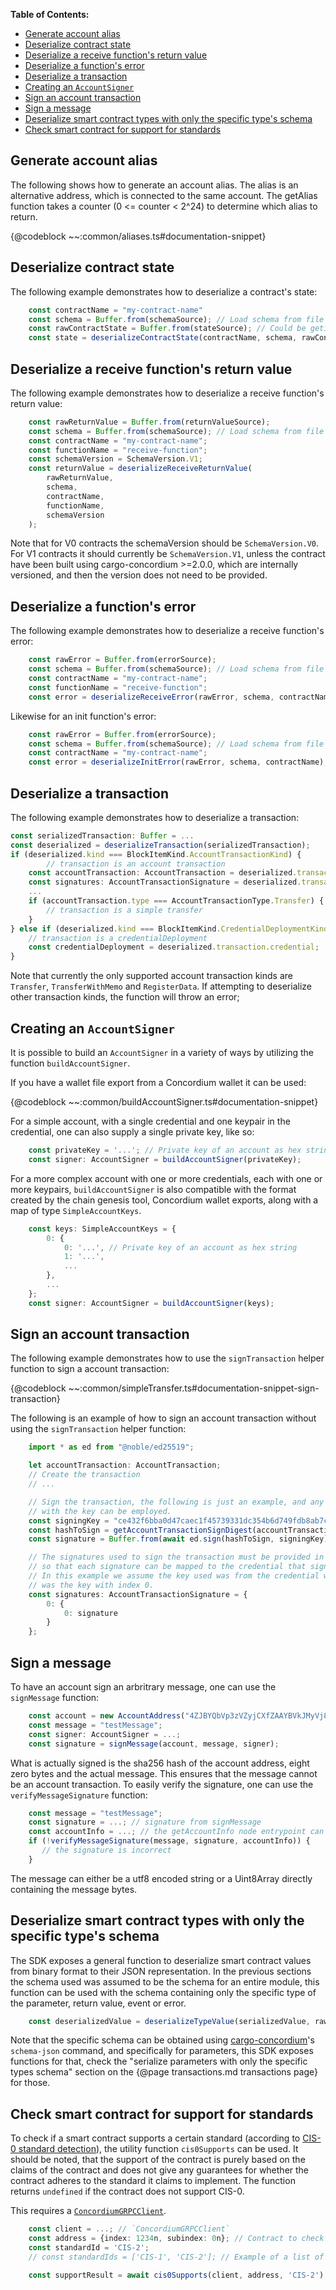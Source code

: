 
**Table of Contents:**
<!--toc:start-->
- [Generate account alias](#generate-account-alias)
- [Deserialize contract state](#deserialize-contract-state)
- [Deserialize a receive function's return value](#deserialize-a-receive-functions-return-value)
- [Deserialize a function's error](#deserialize-a-functions-error)
- [Deserialize a transaction](#deserialize-a-transaction)
- [Creating an `AccountSigner`](#creating-an-accountsigner)
- [Sign an account transaction](#sign-an-account-transaction)
- [Sign a message](#sign-a-message)
- [Deserialize smart contract types with only the specific type's schema](#deserialize-smart-contract-types-with-only-the-specific-types-schema)
- [Check smart contract for support for standards](#check-smart-contract-for-support-for-standards)
<!--toc:end-->

## Generate account alias

The following shows how to generate an account alias. The alias is an
alternative address, which is connected to the same account.  The getAlias
function takes a counter (0 <= counter < 2^24) to determine which alias
to return.

{@codeblock ~~:common/aliases.ts#documentation-snippet}

## Deserialize contract state

The following example demonstrates how to deserialize a contract's state:

```ts
    const contractName = "my-contract-name"
    const schema = Buffer.from(schemaSource); // Load schema from file
    const rawContractState = Buffer.from(stateSource); // Could be getinstanceInfo(...).model
    const state = deserializeContractState(contractName, schema, rawContractState);
```

## Deserialize a receive function's return value

The following example demonstrates how to deserialize a receive function's
return value:

```ts
    const rawReturnValue = Buffer.from(returnValueSource);
    const schema = Buffer.from(schemaSource); // Load schema from file
    const contractName = "my-contract-name";
    const functionName = "receive-function";
    const schemaVersion = SchemaVersion.V1;
    const returnValue = deserializeReceiveReturnValue(
        rawReturnValue,
        schema,
        contractName,
        functionName,
        schemaVersion
    );
```

Note that for V0 contracts the schemaVersion should be `SchemaVersion.V0`. For
V1 contracts it should currently be `SchemaVersion.V1`, unless the contract
have been built using cargo-concordium >=2.0.0, which are internally versioned,
and then the version does not need to be provided.

## Deserialize a function's error

The following example demonstrates how to deserialize a receive function's error:

```ts
    const rawError = Buffer.from(errorSource);
    const schema = Buffer.from(schemaSource); // Load schema from file
    const contractName = "my-contract-name";
    const functionName = "receive-function";
    const error = deserializeReceiveError(rawError, schema, contractName, functionName);
```

Likewise for an init function's error:

```ts
    const rawError = Buffer.from(errorSource);
    const schema = Buffer.from(schemaSource); // Load schema from file
    const contractName = "my-contract-name";
    const error = deserializeInitError(rawError, schema, contractName);
```

## Deserialize a transaction

<!-- TODO: Add typechecked examples for this section -->
The following example demonstrates how to deserialize a transaction:

```ts
const serializedTransaction: Buffer = ...
const deserialized = deserializeTransaction(serializedTransaction);
if (deserialized.kind === BlockItemKind.AccountTransactionKind) {
        // transaction is an account transaction
    const accountTransaction: AccountTransaction = deserialized.transaction.accountTransaction;
    const signatures: AccountTransactionSignature = deserialized.transaction.signatures;
    ...
    if (accountTransaction.type === AccountTransactionType.Transfer) {
        // transaction is a simple transfer
    }
} else if (deserialized.kind === BlockItemKind.CredentialDeploymentKind) {
    // transaction is a credentialDeployment
    const credentialDeployment = deserialized.transaction.credential;
}
```

Note that currently the only supported account transaction kinds are
`Transfer`, `TransferWithMemo` and `RegisterData`. If attempting to deserialize
other transaction kinds, the function will throw an error;

## Creating an `AccountSigner`

It is possible to build an `AccountSigner` in a variety of ways by utilizing
the function `buildAccountSigner`.

If you have a wallet file export from a Concordium wallet it can be used:

{@codeblock ~~:common/buildAccountSigner.ts#documentation-snippet}

For a simple account, with a single credential and one keypair in the
credential, one can also supply a single private key, like so:

```ts
    const privateKey = '...'; // Private key of an account as hex string
    const signer: AccountSigner = buildAccountSigner(privateKey);
```

For a more complex account with one or more credentials, each with one or more
keypairs, `buildAccountSigner` is also compatible with the format created by
the chain genesis tool, Concordium wallet exports, along with a map of type
`SimpleAccountKeys`.

```ts
    const keys: SimpleAccountKeys = {
        0: {
            0: '...', // Private key of an account as hex string
            1: '...',
            ...
        },
        ...
    };
    const signer: AccountSigner = buildAccountSigner(keys);
```

## Sign an account transaction

The following example demonstrates how to use the `signTransaction` helper
function to sign a account transaction:

{@codeblock ~~:common/simpleTransfer.ts#documentation-snippet-sign-transaction}

The following is an example of how to sign an account transaction without
using the `signTransaction` helper function:

<!-- TODO: Add typechecked examples for this codeblock -->
```ts
    import * as ed from "@noble/ed25519";

    let accountTransaction: AccountTransaction;
    // Create the transaction
    // ...

    // Sign the transaction, the following is just an example, and any method for signing
    // with the key can be employed.
    const signingKey = "ce432f6bba0d47caec1f45739331dc354b6d749fdb8ab7c2b7f6cb24db39ca0c";
    const hashToSign = getAccountTransactionSignDigest(accountTransaction);
    const signature = Buffer.from(await ed.sign(hashToSign, signingKey)).toString("hex");

    // The signatures used to sign the transaction must be provided in a structured way,
    // so that each signature can be mapped to the credential that signed the transaction.
    // In this example we assume the key used was from the credential with index 0, and it
    // was the key with index 0.
    const signatures: AccountTransactionSignature = {
        0: {
            0: signature
        }
    };
```

## Sign a message

<!-- TODO: Add typechecked examples for this section -->
To have an account sign an arbritrary message, one can use the `signMessage`
function:

```ts
    const account = new AccountAddress("4ZJBYQbVp3zVZyjCXfZAAYBVkJMyVj8UKUNj9ox5YqTCBdBq2M");
    const message = "testMessage";
    const signer: AccountSigner = ...;
    const signature = signMessage(account, message, signer);
```

What is actually signed is the sha256 hash of the account address, eight
zero bytes and the actual message. This ensures that the message cannot
be an account transaction. To easily verify the signature, one can use the
`verifyMessageSignature` function:

```ts
    const message = "testMessage";
    const signature = ...; // signature from signMessage
    const accountInfo = ...; // the getAccountInfo node entrypoint can be used for this
    if (!verifyMessageSignature(message, signature, accountInfo)) {
       // the signature is incorrect
    }
```

The message can either be a utf8 encoded string or a Uint8Array directly
containing the message bytes.

## Deserialize smart contract types with only the specific type's schema

The SDK exposes a general function to deserialize smart contract values
from binary format to their JSON representation. In the previous sections
the schema used was assumed to be the schema for an entire module, this
function can be used with the schema containing only the specific type of
the parameter, return value, event or error.

```ts
    const deserializedValue = deserializeTypeValue(serializedValue, rawTypeSchema);
```

Note that the specific schema can be obtained using
[cargo-concordium](https://developer.concordium.software/en/mainnet/smart-contracts/guides/setup-tools.html#cargo-concordium)'s
`schema-json` command, and specifically for parameters, this SDK exposes
functions for that, check the "serialize parameters with only the specific
types schema" section on the {@page transactions.md transactions page}
for those.

## Check smart contract for support for standards

To check if a smart contract supports a certain standard (according to [CIS-0
standard detection](https://proposals.concordium.software/CIS/cis-0.html)),
the utility function `cis0Supports` can be used. It should be noted, that
the support of the contract is purely based on the claims of the contract
and does not give any guarantees for whether the contract adheres to the
standard it claims to implement. The function returns `undefined` if the
contract does not support CIS-0.

This requires a [`ConcordiumGRPCClient`](../classes/Common_GRPC_Client.ConcordiumGRPCClient.html).

```ts
    const client = ...; // `ConcordiumGRPCClient`
    const address = {index: 1234n, subindex: 0n}; // Contract to check for support.
    const standardId = 'CIS-2';
    // const standardIds = ['CIS-1', 'CIS-2']; // Example of a list of standards to check for.

    const supportResult = await cis0Supports(client, address, 'CIS-2');
```
